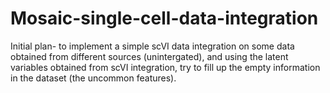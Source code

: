 # Mosaic-single-cell-data-integration

Initial plan- to implement a simple scVI data integration on some data obtained from different sources (unintergated), and using the latent variables obtained from scVI integration, try to fill up the empty information in the dataset (the uncommon features).
